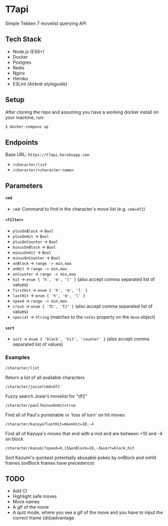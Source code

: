 # T7api

Simple Tekken 7 movelist querying API

## Tech Stack

- Node.js (ES6+)
- Docker
- Postgres
- Redis
- Nginx
- Heroku
- ESLint *(Airbnb styleguide)*

## Setup

After cloning the repo and assuming you have a working docker install on your machine, run:
```bash
$ docker-compose up
```

## Endpoints

Base URL: `https://t7api.herokuapp.com`

- `/character/list`
- `/character/<character-name>`

## Parameters

#### `cmd`

- `cmd`: Command to find in the character's move list (e.g. `cmd=df2`)

#### `<filter>`

- `plusOnBlock` -> `Bool`
- `plusOnHit` -> `Bool`
- `plusOnCounter` -> `Bool`
- `minusOnBlock` -> `Bool`
- `minusOnHit` -> `Bool`
- `minusOnCounter` -> `Bool`
- `onBlock` -> `range -> min,max`
- `onHit` -> `range -> min,max`
- `onCounter` -> `range -> min,max`
- `hit` -> `enum { 'h', 'm', 'l' }` (also accept comma separated list of values)
- `firstHit` -> `enum { 'h', 'm', 'l' }`
- `lastHit` -> `enum { 'h', 'm', 'l' }`
- `speed` -> `range -> min,max`
- `crush` -> `enum { 'TC', 'TJ' }` (also accept comma separated list of values)
- `special` -> `String` (matches to the `notes` property on the `move` object)

#### `sort`

- `sort` -> `enum { 'block', 'hit', 'counter' }` (also accept comma separated list of values)

### Examples

```
/character/list
```
Return a list of all available characters

```
/character/josie?cmd=df2
```
Fuzzy search Josie's movelist for "df2"

```
/character/paul?minusOnHit=true
```
Find all of Paul's punishable or 'loss of turn' on hit moves

```
/character/kazuya?lastHit=m&onHit=10,-4
```
Find all of Kazuya's moves that end with a mid and are between +10 and -4 on block

```
/character/kazumi?speed=9,13&onBlock=10,-3&sort=block,hit
```
Sort Kazumi's quickest potentially abusable pokes by onBlock and onHit frames (onBlock frames have precedence)

## TODO

- Add CI
- Highlight safe moves
- Move names
- A gif of the move
- A quiz mode, where you see a gif of the move and you have to input the correct frame (dis)advantage
